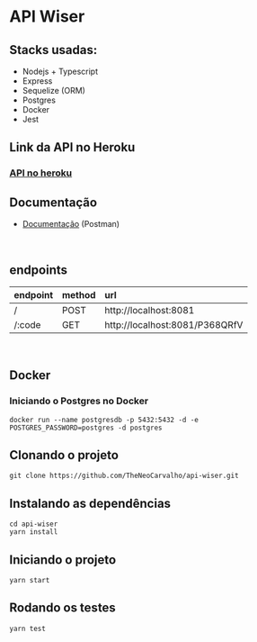 # API Wiser

## Stacks usadas:

- Nodejs + Typescript
- Express
- Sequelize (ORM)
- Postgres
- Docker
- Jest

## Link da API no Heroku

### [API no heroku](https://minha-api-wiser.herokuapp.com/)

## Documentação

- [Documentação](https://documenter.getpostman.com/view/4161908/TWDZJbqa#ec6dd8b5-75bd-4dc5-b3a9-19249b925308) (Postman)

<br>

## endpoints

| endpoint | method | url                            |
| -------- | :----- | :----------------------------- |
| /        | POST   | http://localhost:8081          |
| /:code   | GET    | http://localhost:8081/P368QRfV |

<br>

## Docker

### Iniciando o Postgres no Docker

```
docker run --name postgresdb -p 5432:5432 -d -e POSTGRES_PASSWORD=postgres -d postgres
```

## Clonando o projeto

```
git clone https://github.com/TheNeoCarvalho/api-wiser.git
```

## Instalando as dependências

```
cd api-wiser
yarn install
```

## Iniciando o projeto

```
yarn start
```

## Rodando os testes

```
yarn test
```


